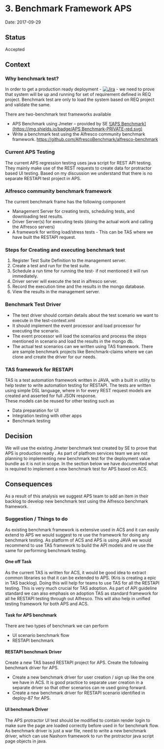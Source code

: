 # 3. Benchmark Framework APS

Date: 2017-09-29

## Status

Accepted

## Context

### Why benchmark test?
In order to get a production ready deployment - [![Jira](https://img.shields.io/badge/Jira-PRIVATE-red.svg)](https://issues.alfresco.com/jira/browse/PRODDEL-208) - we need to prove that system will be up and running for set of requirement defined in REQ project. Benchmark test are only to load the system based on REQ project and validate the same.

There are two-benchmark test frameworks available
*	APS Benchmark using Jmeter – provided by SE [![APS Benchmark](https://img.shields.io/badge/APS Benchmark-PRIVATE-red.svg)]( https://ts.alfresco.com/share/page/site/apsbenchmark/dashboard)
*	Write a benchmark test using the Alfresco community benchmark framework.
	https://github.com/AlfrescoBenchmark/alfresco-benchmark

### Current APS Testing

The current APS regression testing uses java script for REST API testing. They mainly make use of the REST requests to create data for protractor based UI testing. Based on my discussion we understand that there is no separate RESTAPI test project in APS.

### Alfresco community benchmark framework

 The current benchmark frame has the following component  

*	Management Server for creating tests, scheduling tests, and downloading test results.
*	Driver Server(s) for executing tests (doing the actual work and calling the Alfresco servers)
*	A framework for writing load/stress tests - This can be TAS where we have built the RESTAPI request.  

### Steps for Creating and executing benchmark test

1) Register Test Suite Definition to the management server.
2) Create a test and run for the test suite.
3) Schedule a run time for running the test- if not mentioned it will run immediately.
4) Driver server will execute the test in alfresco server.
5) Record the execution time and the results in the mongo database.
6) View the results in the management server.

### Benchmark Test Driver

*	The test driver should contain details about the test scenario we want to execute in the test-context.xml
*	It should implement the event processor and load processor for executing the scenario.
*	The event processor will load the scenarios and process the steps mentioned in scenario and load the results in the mongo db.
*	The actual test scenarios can we written using TAS framework.
There are sample benchmark projects like Benchmark-claims where we can clone and create the driver for our needs.  

### TAS framework for RESTAPI

TAS is a test automation framework written in JAVA, with a built in utility to help tester to write automation testing for RESTAPI. The tests are written using simple DSL language, where in for every REST request models are created and asserted for full JSON response.  
These models can be reused for other testing such as  
*	Data preparation for UI
*	Integration testing with other apps
*	Benchmark testing

## Decision

We will use the existing Jmeter benchmark test created by SE to prove that APS is production ready .
As part of platfrom services team we are not planning to implementing new benchmark test for the deployment value bundle as it is not in scope.
In the section below we have documented what is required to implement a new benchmark test for APS based on ACS.

## Consequences

As a result of this analysis we suggest APS team to add an item in their backlog to develop
new benchmark test using the Alfresco benchmark framework.

### Suggestion / Things to do  

As existing benchmark framework is extensive used in ACS and it can easily extend to APS we would suggest to re use the framework for doing any benchmark testing. As platform of ACS and APS is using JAVA we would recommend to use TAS framework to build the API models and re use the same for performing benchmark testing.  

#### One off Task

As the current TAS is written for ACS, it would be good idea to extract common libraries so that it can be extended to APS. (Kris is creating a epic in TAS backlog).  Doing this will help for teams to use TAS for all the RESTAPI testing.  This is very much crucial for TAS adoption. As part of API guideline standard we can also emphasis on adoption TAS as standard framework for all he RESTAPI testing through out Alfresco. This will also help in unified testing framework for both APS and ACS.

#### Task for APS benchmark

There are two types of benchmark we can perform
*	UI scenario benchmark flow
*	RESTAPI benchmark

#### RESTAPI benchmark Driver

Create a new TAS based RESTAPI project for APS.
Create the following benchmark driver for APS.
*	Create a new benchmark driver for user creation / sign up like the one we have in 	ACS. It is good practice to separate user creation in a separate driver so that other 	scenarios can re used going forward.
*	Create a new benchmark driver for RESTAPI scenario identified in deploy-87 for APS.

#### UI benchmark Driver
The APS protractor UI test should be modified to contain render login to make sure the page are loaded correctly before used in for benchmark flow.
As benchmark driver is just a war file, need to write a new benchmark driver, which can use Nashorn framework to run the protractor java script page objects in java.
